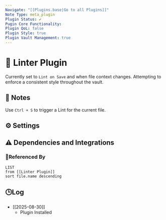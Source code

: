 ```yaml
---
Navigate: "[[Plugins.base|Go to all Plugins]]"
Note Type: meta_plugin
Plugin Status: ✔️
Pugin Core Functionality:
Plugin QoL: false
Plugin Style: true
Plugin Vault Management: true
---
```

# 🔌 Linter Plugin

Currently set to `Lint on Save` and when file context changes. Attempting to enforce a consistent style throughout the vault.

## 📝 Notes

Use `Ctrl + S` to trigger a Lint for the current file.

## ⚙️ Settings

## ⚠️ Dependencies and Integrations

### 🔗Referenced By

```dataview
LIST
from [[Linter Plugin]]
sort file.name descending
```

## 🕒Log

- [[2025-08-30]]
	- Plugin Installed
